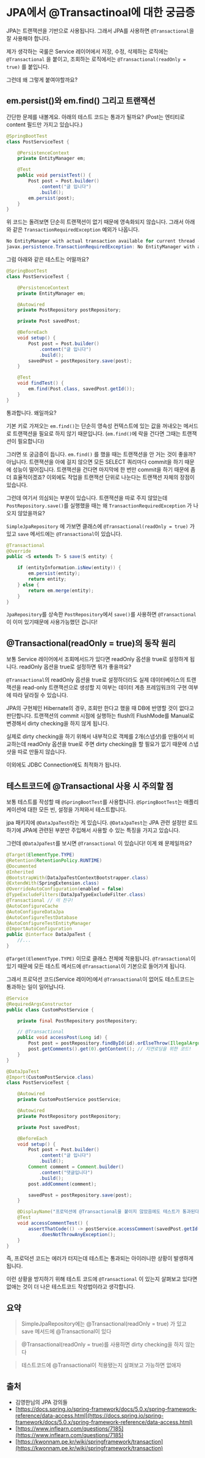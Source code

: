 # JPA에서 @Transactinoal에 대한 궁금증

JPA는 트랜잭션을 기반으로 사용됩니다. 그래서 JPA를 사용하면 `@Transactional`을 잘 사용해야 합니다.

제가 생각하는 국룰은 Service 레이어에서 저장, 수정, 삭제하는 로직에는 `@Transactional` 을 붙이고, 조회하는 로직에서는 `@Transactional(readOnly = true)` 를 붙입니다.

그런데 왜 그렇게 붙여야할까요?

## em.persist()와 em.find() 그리고 트랜잭션

간단한 문제를 내볼게요. 아래의 테스트 코드는 통과가 될까요? (Post는 엔티티로 content 필드만 가지고 있습니다.)

```java
@SpringBootTest
class PostServiceTest {

    @PersistenceContext
    private EntityManager em;

    @Test
    public void persistTest() {
        Post post = Post.builder()
            .content("글 입니다")
            .build();
        em.persist(post);
    }
}
```

위 코드는 돌려보면 단순히 트랜잭션이 없기 때문에 영속화되지 않습니다. 그래서 아래와 같은 `TransactionRequiredException` 예외가 나옵니다.

```java
No EntityManager with actual transaction available for current thread - cannot reliably process 'persist' call
javax.persistence.TransactionRequiredException: No EntityManager with actual transaction available for current thread - cannot reliably process 'persist' call
```

그럼 아래와 같은 테스트는 어떨까요?

```java
@SpringBootTest
class PostServiceTest {

    @PersistenceContext
    private EntityManager em;

    @Autowired
    private PostRepository postRepository;

    private Post savedPost;

    @BeforeEach
    void setup() {
        Post post = Post.builder()
            .content("글 입니다")
            .build();
        savedPost = postRepository.save(post);
    }

    @Test
    void findTest() {
        em.find(Post.class, savedPost.getId());
    }
}
```

통과합니다. 왜일까요?

기본 키로 가져오는 `em.find()`는 단순히 영속성 컨텍스트에 있는 값을 꺼내오는 메서드로 트랜잭션을 필요로 하지 않기 때문입니다. (`em.find()`에 락을 건다면 그때는 트랜잭션이 필요합니다)

그러면 또 궁금증이 듭니다. `em.find()` 를 했을 때는 트랜잭션을 안 거는 것이 좋을까? 아닙니다. 트랜잭션을 아예 걸지 않으면 모든 SELECT 쿼리마다 commit을 하기 때문에 성능이 떨어집니다. 트랜잭션을 건다면 마지막에 한 번만 commit을 하기 때문에 좀 더 효율적이겠죠? 이외에도 작업을 트랜잭션 단위로 나눈다는 트랜잭션 자체의 장점이 있습니다.

그런데 여기서 의심되는 부분이 있습니다. 트랜잭션을 따로 주지 않았는데 `PostRepository.save()`를 실행했을 때는 왜 `TransactionRequiredException` 가 나오지 않았을까요?

`SimpleJpaRepository` 에 가보면 클래스에 `@Transactional(readOnly = true)` 가 있고 `save` 메서드에는 `@Transactional`이 있습니다.

```java
@Transactional
@Override
public <S extends T> S save(S entity) {

	if (entityInformation.isNew(entity)) {
		em.persist(entity);
		return entity;
	} else {
		return em.merge(entity);
	}
}
```

`JpaRepository`를 상속한 `PostRepository`에서 `save()`를 사용하면 `@Transactional`이  이미 있기때문에 사용가능했던 겁니다!

## @Transactional(readOnly = true)의 동작 원리

보통 Service 레이어에서 조회메서드가 있다면 readOnly 옵션을 true로 설정하게 됩니다. readOnly 옵션을 true로 설정하면 뭐가 좋을까요?

`@Transactional`의 readOnly 옵션을 true로 설정하더라도 실제 데이터베이스의 트랜잭션을 read-only 트랜잭션으로 생성할 지 여부는 데이터 계층 프레임워크의 구현 여부에 따라 달라질 수 있습니다.

JPA의 구현체인 Hibernate의 경우, 조회만 한다고 했을 때 DB에 반영할 것이 없다고 판단합니다. 트랜잭션의 commit 시점에 실행하는 flush의 FlushMode를 Manual로 변경해서 dirty checking을 하지 않게 됩니다.

실제로 dirty checking을 하기 위해서 내부적으로 객체를 2개(스냅샷)를 만들어서 비교하는데 readOnly 옵션을 true로 주면 dirty checking을 할 필요가 없기 때문에 스냅샷을 따로 만들지 않습니다.

이외에도 JDBC Connection에도 최적화가 됩니다.

## 테스트코드에 @Transactional 사용 시 주의할 점

보통 테스트를 작성할 때 `@SpringBootTest`를 사용합니다. `@SpringBootTest`는 애플리케이션에 대한 모든 빈, 설정을 가져와서 테스트합니다.

jpa 패키지에 `@DataJpaTest`라는 게 있습니다. `@DataJpaTest`는 JPA 관련 설정만 로드하기에 JPA에 관련된 부분만 주입해서 사용할 수 있는 특징을 가지고 있습니다.

그런데 `@DataJpaTest`를 보시면 `@Transactional` 이 있습니다! 이게 왜 문제일까요?

```java
@Target(ElementType.TYPE)
@Retention(RetentionPolicy.RUNTIME)
@Documented
@Inherited
@BootstrapWith(DataJpaTestContextBootstrapper.class)
@ExtendWith(SpringExtension.class)
@OverrideAutoConfiguration(enabled = false)
@TypeExcludeFilters(DataJpaTypeExcludeFilter.class)
@Transactional // 이 친구!
@AutoConfigureCache
@AutoConfigureDataJpa
@AutoConfigureTestDatabase
@AutoConfigureTestEntityManager
@ImportAutoConfiguration
public @interface DataJpaTest {
    //...
}
```

`@Target(ElementType.TYPE)` 이므로 클래스 전체에 적용됩니다. `@Transactional`이 있기 때문에 모든 테스트 메서드에 `@Transactional`이 기본으로 들어가게 됩니다. 

그래서 프로덕션 코드(Service 레이어)에서 `@Transactional`이 없어도 테스트코드는 통과하는 일이 일어납니다.

```java
@Service
@RequiredArgsConstructor
public class CustomPostService {

    private final PostRepository postRepository;

    // @Transactional
    public void accessPost(Long id) {
        Post post = postRepository.findById(id).orElseThrow(IllegalArgumentException::new);
        post.getComments().get(0).getContent(); // 지연로딩을 위한 코드!
    }
}
```

```java
@DataJpaTest
@Import(CustomPostService.class)
class PostServiceTest {

    @Autowired
    private CustomPostService postService;

    @Autowired
    private PostRepository postRepository;

    private Post savedPost;

    @BeforeEach
    void setup() {
        Post post = Post.builder()
            .content("글 입니다")
            .build();
        Comment comment = Comment.builder()
            .content("댓글입니다")
            .build();
        post.addComment(comment);

        savedPost = postRepository.save(post);
    }

    @DisplayName("프로덕션에 @Transactional을 붙이지 않았음에도 테스트가 통과된다!")
    @Test
    void accessCommentTest() {
        assertThatCode(() -> postService.accessComment(savedPost.getId()))
            .doesNotThrowAnyException();
    }
}
```

즉, 프로덕션 코드는 에러가 터지는데 테스트는 통과되는 아이러니한 상황이 발생하게 됩니다.

이런 상황을 방지하기 위해 테스트 코드에 `@Transactional` 이 있는지 살펴보고 있다면 없애는 것이 더 나은 테스트코드 작성법이라고 생각합니다.

## 요약

> SimpleJpaRepository에는 @Transactional(readOnly = true) 가 있고 save 메서드에 @Transactional이 있다  

> @Transactional(readOnly = true)를 사용하면 dirty checking을 하지 않는다  

> 테스트코드에 @Transactional이 적용됐는지 살펴보고 가능하면 없애자

## 출처

- 김영한님의 JPA 강의들
- [https://docs.spring.io/spring-framework/docs/5.0.x/spring-framework-reference/data-access.html](https://docs.spring.io/spring-framework/docs/5.0.x/spring-framework-reference/data-access.html)
- [https://www.inflearn.com/questions/7185](https://www.inflearn.com/questions/7185)
- [https://kwonnam.pe.kr/wiki/springframework/transaction](https://kwonnam.pe.kr/wiki/springframework/transaction)
